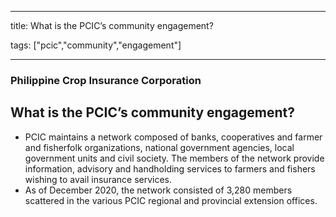 
---

title: What is the PCIC’s community engagement?

tags: ["pcic","community","engagement"]

---

### Philippine Crop Insurance Corporation

## What is the PCIC’s community engagement?


 - PCIC maintains a network composed of banks, cooperatives and farmer and fisherfolk organizations, national government agencies, local government units and civil society. The members of the network provide information, advisory and handholding services to farmers and fishers wishing to avail insurance services. 
 - As of December 2020, the network consisted of 3,280 members scattered in the various PCIC regional and provincial extension offices.
